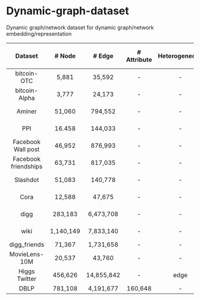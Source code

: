 # Dynamic-graph-dataset
Dynamic graph/network dataset for dynamic graph/network embedding/representation

| Dataset         |# Node         |# Edge         |# Attribute    | Heterogeneous |# time-span    |# sorce        |
| :-------------: |:-------------:|:-------------:|:-------------:|:-------------:|:-------------:|:-------------:|
| bitcoin-OTC     | 5,881         |35,592         |-             |-             |137            |[EvolveGCN AAAI20](http://snap.stanford.edu/data/soc-sign-bitcoin-otc.html)|
| bitcoin-Alpha   | 3,777         |24,173         |-             |-             |136            |[EvolveGCN AAAI20](https://snap.stanford.edu/data/soc-sign-bitcoin-alpha.html)|
| Aminer          | 51,060        |794,552        |-             |-             |16             |[DynamicTriad AAAI18](https://drive.google.com/file/d/1vzvVhZ-FIY3iY3nBQlW77GRfJO0o_Ugg/view?usp=sharing)|
| PPI          | 16.458        |144,033       |-             |-            |37             |[tNodeEmbedding IJCAI19](https://github.com/urielsinger/tNodeEmbed)|
| Facebook Wall post          | 46,952        |876,993       |-             |-            |46             |[tNodeEmbedding IJCAI19](http://konect.uni-koblenz.de/networks/facebook-wosn-wall)|
| Facebook friendships          | 63,731        |817,035       |-             |-             |26             |[tNodeEmbedding IJCAI19](http://konect.uni-koblenz.de/networks/facebook-wosn-links)|
| Slashdot          | 51,083        |140,778       |-             |-             |12             |[tNodeEmbedding IJCAI19](http://konect.uni-koblenz.de/networks/slashdot-threads)|
| Cora          | 12,588        |47,675       |-             |-             |39             |[tNodeEmbedding IJCAI19](http://konect.uni-koblenz.de/networks/slashdot-threads)|
| digg          | 283,183        |6,473,708       |-             |-             |-             |[node2bits PKDD19](http://konect.uni-koblenz.de/networks/slashdot-threads)|
| wiki          | 1,140,149        |7,833,140       |-             |-             |-             |[node2bits PKDD19](http://konect.uni-koblenz.de/networks/slashdot-threads)|
| digg_friends          | 71,367        | 1,731,658       |-             |-             |-2009             |[DNPS TKDE19](https://www.isi.edu/~lerman/downloads/digg2009.html)|
| MovieLens-10M          | 20,537        | 43,760       |-             |-             |13             |[DySAT WSDM20](https://drive.google.com/open?id=1TAWipN2y6uYf5BRtlKp-NY2BT3znH1YB)|
| Higgs Twitter          | 456,626        | 14,855,842       |-             |edge             |7 Days             |[SNAP standford](http://snap.stanford.edu/data/higgs-twitter.html)|
| DBLP          | 781,108        |4,191,677       |160,648             |-             |10             |Our|
